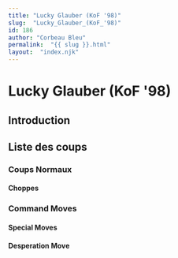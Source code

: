 ```yaml
---
title: "Lucky Glauber (KoF '98)"
slug:  "Lucky_Glauber_(KoF_'98)"
id: 186
author: "Corbeau Bleu"
permalink:  "{{ slug }}.html"
layout:  "index.njk"
---
```


# Lucky Glauber (KoF '98)

## Introduction

## Liste des coups

### Coups Normaux

#### Choppes

### Command Moves

#### Special Moves

#### Desperation Move
